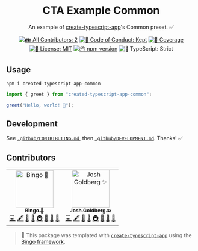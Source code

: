 <h1 align="center">CTA Example Common</h1>

<p align="center">
	An example of <a href="https://github.com/JoshuaKGoldberg/create-typescript-app">create-typescript-app</a>'s Common preset.
	✅
</p>

<p align="center">
	<!-- prettier-ignore-start -->
	<!-- ALL-CONTRIBUTORS-BADGE:START - Do not remove or modify this section -->
	<a href="#contributors" target="_blank"><img alt="👪 All Contributors: 2" src="https://img.shields.io/badge/%F0%9F%91%AA_all_contributors-2-21bb42.svg" /></a>
<!-- ALL-CONTRIBUTORS-BADGE:END -->
	<!-- prettier-ignore-end -->
	<a href="https://github.com/bingo-js/created-typescript-app-common/blob/main/.github/CODE_OF_CONDUCT.md" target="_blank"><img alt="🤝 Code of Conduct: Kept" src="https://img.shields.io/badge/%F0%9F%A4%9D_code_of_conduct-kept-21bb42" /></a>
	<a href="https://codecov.io/gh/bingo-js/created-typescript-app-common" target="_blank"><img alt="🧪 Coverage" src="https://img.shields.io/codecov/c/github/bingo-js/created-typescript-app-common?label=%F0%9F%A7%AA%20coverage" /></a>
	<a href="https://github.com/bingo-js/created-typescript-app-common/blob/main/LICENSE.md" target="_blank"><img alt="📝 License: MIT" src="https://img.shields.io/badge/%F0%9F%93%9D_license-MIT-21bb42.svg" /></a>
	<a href="http://npmjs.com/package/created-typescript-app-common" target="_blank"><img alt="📦 npm version" src="https://img.shields.io/npm/v/created-typescript-app-common?color=21bb42&label=%F0%9F%93%A6%20npm" /></a>
	<img alt="💪 TypeScript: Strict" src="https://img.shields.io/badge/%F0%9F%92%AA_typescript-strict-21bb42.svg" />
</p>

## Usage

```shell
npm i created-typescript-app-common
```

```ts
import { greet } from "created-typescript-app-common";

greet("Hello, world! 💖");
```

## Development

See [`.github/CONTRIBUTING.md`](./.github/CONTRIBUTING.md), then [`.github/DEVELOPMENT.md`](./.github/DEVELOPMENT.md).
Thanks! ✅

## Contributors

<!-- spellchecker: disable -->
<!-- ALL-CONTRIBUTORS-LIST:START - Do not remove or modify this section -->
<!-- prettier-ignore-start -->
<!-- markdownlint-disable -->
<table>
  <tbody>
    <tr>
      <td align="center"><a href="https://create.bingo/"><img src="https://avatars.githubusercontent.com/u/208052484?v=4?s=100" width="100px;" alt="Bingo 💝"/><br /><sub><b>Bingo 💝</b></sub></a><br /><a href="https://github.com/bingo-js/created-typescript-app-common/commits?author=bingo-js" title="Code">💻</a> <a href="#content-bingo-js" title="Content">🖋</a> <a href="https://github.com/bingo-js/created-typescript-app-common/commits?author=bingo-js" title="Documentation">📖</a> <a href="#ideas-bingo-js" title="Ideas, Planning, & Feedback">🤔</a> <a href="#infra-bingo-js" title="Infrastructure (Hosting, Build-Tools, etc)">🚇</a> <a href="#maintenance-bingo-js" title="Maintenance">🚧</a> <a href="#projectManagement-bingo-js" title="Project Management">📆</a> <a href="#tool-bingo-js" title="Tools">🔧</a></td>
      <td align="center"><a href="http://www.joshuakgoldberg.com/"><img src="https://avatars.githubusercontent.com/u/3335181?v=4?s=100" width="100px;" alt="Josh Goldberg ✨"/><br /><sub><b>Josh Goldberg ✨</b></sub></a><br /><a href="https://github.com/bingo-js/created-typescript-app-common/commits?author=JoshuaKGoldberg" title="Code">💻</a> <a href="#content-JoshuaKGoldberg" title="Content">🖋</a> <a href="https://github.com/bingo-js/created-typescript-app-common/commits?author=JoshuaKGoldberg" title="Documentation">📖</a> <a href="#ideas-JoshuaKGoldberg" title="Ideas, Planning, & Feedback">🤔</a> <a href="#infra-JoshuaKGoldberg" title="Infrastructure (Hosting, Build-Tools, etc)">🚇</a> <a href="#maintenance-JoshuaKGoldberg" title="Maintenance">🚧</a> <a href="#projectManagement-JoshuaKGoldberg" title="Project Management">📆</a> <a href="#tool-JoshuaKGoldberg" title="Tools">🔧</a></td>
    </tr>
  </tbody>
</table>

<!-- markdownlint-restore -->
<!-- prettier-ignore-end -->

<!-- ALL-CONTRIBUTORS-LIST:END -->
<!-- spellchecker: enable -->

<!-- You can remove this notice if you don't want it 🙂 no worries! -->

> 💝 This package was templated with [`create-typescript-app`](https://github.com/JoshuaKGoldberg/create-typescript-app) using the [Bingo framework](https://create.bingo).
